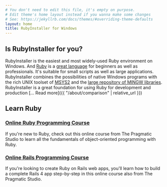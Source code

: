 ```yaml
---
# You don't need to edit this file, it's empty on purpose.
# Edit theme's home layout instead if you wanna make some changes
# See: https://jekyllrb.com/docs/themes/#overriding-theme-defaults
layout: home
title: RubyInstaller for Windows
---
```


## Is RubyInstaller for you?

RubyInstaller is the easiest and most widely-used Ruby environment on Windows.
And [Ruby](https://www.ruby-lang.org) is a [great language](http://www.bestprogramminglanguagefor.me/why-learn-ruby) for beginners as well as professionals.
It's suitable for small scripts as well as large applications.
RubyInstaller combines the possibilities of native Windows programs with the rich UNIX toolset of [MSYS2](http://www.msys2.org) and the [large repository of MINGW libraries](https://github.com/Alexpux/MINGW-packages).
RubyInstaller is a great foundation for using Ruby for development and production
[... Read more]({{ "/about/comparison" | relative_url }})

## Learn Ruby

### [Online Ruby Programming Course](http://pragmaticstudio.com/ruby)

If you're new to Ruby, check out this online course from The Pragmatic Studio to learn all the fundamentals of object-oriented programming with Ruby.

### [Online Rails Programming Course](http://pragmaticstudio.com/rails)

If you're looking to create Ruby on Rails web apps, you'll learn how to build a complete Rails 4 app step-by-step in this online course also from The Pragmatic Studio.
